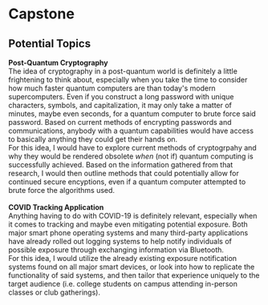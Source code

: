 # Capstone


## Potential Topics
**Post-Quantum Cryptography**</br>
The idea of cryptography in a post-quantum world is definitely a little frightening to think about, especially when you take the time to consider how much faster quantum computers are than today's modern supercomputers. Even if you construct a long password with unique characters, symbols, and capitalization, it may only take a matter of minutes, maybe even seconds, for a quantum computer to brute force said password. Based on current methods of encrypting passwords and communications, anybody with a quantum capabilities would have access to basically anything they could get their hands on.</br>
For this idea, I would have to explore current methods of cryptogrpahy and why they would be rendered obsolete *when* (not if) quantum computing is successfully achieved. Based on the information gathered from that research, I would then outline methods that could potentially allow for continued secure encyptions, even if a quantum computer attempted to brute force the algorithms used.</br>
</br>
**COVID Tracking Application**</br>
Anything having to do with COVID-19 is definitely relevant, especially when it comes to tracking and maybe even mitigating potential exposure. Both major smart phone operating systems and many third-party applications have already rolled out logging systems to help notify individuals of possible exposure through exchanging information via Bluetooth.</br>
For this idea, I would utilize the already existing exposure notification systems found on all major smart devices, or look into how to replicate the functionality of said systems, and then tailor that experience uniquely to the target audience (i.e. college students on campus attending in-person classes or club gatherings).
